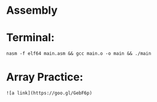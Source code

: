 # Assembly
  
  # Terminal: 
    nasm -f elf64 main.asm && gcc main.o -o main && ./main
    
  # Array Practice:
    ![a link](https://goo.gl/GebF6p)
